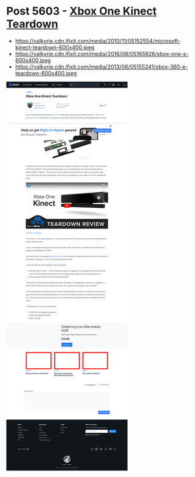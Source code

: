 # Post 5603 - [Xbox One Kinect Teardown](https://www.ifixit.com/News/5603/xbox-one-kinect-teardown)

- https://valkyrie.cdn.ifixit.com/media/2010/11/05152554/microsoft-kinect-teardown-600x400.jpeg
- https://valkyrie.cdn.ifixit.com/media/2016/08/05165926/xbox-one-s-600x400.jpeg
- https://valkyrie.cdn.ifixit.com/media/2013/06/05155241/xbox-360-e-teardown-600x400.jpeg

![screencap](screenshots/b634a398-a0d8-42d2-b994-36e8bcdf35af.png)
